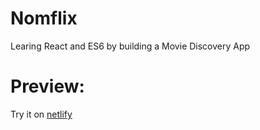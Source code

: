 # Nomflix


Learing React and ES6 by building a Movie Discovery App


# Preview:

Try it on [netlify](https://naleumnomflix.netlify.app/)
